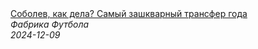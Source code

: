 <!--2024-12-09 14:27:28-->
<div class="yb">
  <a class="nodecor" href="/index.html?sport/sobolev_kak_dela_samyj_zashkvarnyj_transfer_goda">
    <img class="preview" data-videoid="0Y-DW_irfUQ" src="https://i1.ytimg.com/vi/0Y-DW_irfUQ/hqdefault.jpg" align="middle" alt="">
  </a>
  <div class="inlbl text">
    <a class="nodecor" href="/index.html?sport/sobolev_kak_dela_samyj_zashkvarnyj_transfer_goda">Соболев, как дела? Самый зашкварный трансфер года</a><br>
    <i class="smaller2">Фабрика Футбола</i><br>
    <i class="smaller3">2024-12-09</i>
  </div>
</div>
